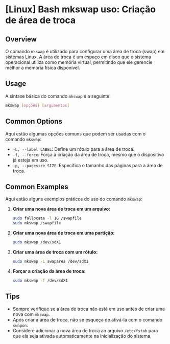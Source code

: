 # [Linux] Bash mkswap uso: Criação de área de troca

## Overview
O comando `mkswap` é utilizado para configurar uma área de troca (swap) em sistemas Linux. A área de troca é um espaço em disco que o sistema operacional utiliza como memória virtual, permitindo que ele gerencie melhor a memória física disponível.

## Usage
A sintaxe básica do comando `mkswap` é a seguinte:

```bash
mkswap [opções] [argumentos]
```

## Common Options
Aqui estão algumas opções comuns que podem ser usadas com o comando `mkswap`:

- `-L, --label LABEL`: Define um rótulo para a área de troca.
- `-f, --force`: Força a criação da área de troca, mesmo que o dispositivo já esteja em uso.
- `-p, --pagesize SIZE`: Especifica o tamanho das páginas para a área de troca.

## Common Examples
Aqui estão alguns exemplos práticos do uso do comando `mkswap`:

1. **Criar uma nova área de troca em um arquivo:**
   ```bash
   sudo fallocate -l 1G /swapfile
   sudo mkswap /swapfile
   ```

2. **Criar uma nova área de troca em uma partição:**
   ```bash
   sudo mkswap /dev/sdX1
   ```

3. **Criar uma área de troca com um rótulo:**
   ```bash
   sudo mkswap -L swaparea /dev/sdX1
   ```

4. **Forçar a criação da área de troca:**
   ```bash
   sudo mkswap -f /dev/sdX1
   ```

## Tips
- Sempre verifique se a área de troca não está em uso antes de criar uma nova com `mkswap`.
- Após criar a área de troca, não se esqueça de ativá-la com o comando `swapon`.
- Considere adicionar a nova área de troca ao arquivo `/etc/fstab` para que ela seja ativada automaticamente na inicialização do sistema.